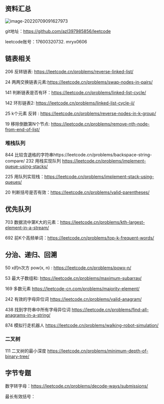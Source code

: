 ## 资料汇总

![image-20220709091627973](http://img.javalemon.com/typora/image-20220709091627973.png)

git地址：https://github.com/azl397985856/leetcode

leetcode账号：17600320732.  mryx0606



## 链表相关

206 反转链表: https://leetcode.cn/problems/reverse-linked-list/

24 两两交换链表元素:https://leetcode.cn/problems/swap-nodes-in-pairs/

141 判断链表是否有环：https://leetcode.cn/problems/linked-list-cycle/

142 环形链表2: https://leetcode.cn/problems/linked-list-cycle-ii/

25 k个元素 反转 : https://leetcode.cn/problems/reverse-nodes-in-k-group/

19 移除倒数第N个节点: https://leetcode.cn/problems/remove-nth-node-from-end-of-list/

### 堆栈队列

844 比较含退格的字符串https://leetcode.cn/problems/backspace-string-compare/
232 用栈实现队列 https://leetcode.cn/problems/implement-queue-using-stacks/

225 用队列实现栈：https://leetcode.cn/problems/implement-stack-using-queues/

20 判断括号是否有效：https://leetcode.cn/problems/valid-parentheses/

## 优先队列

703 数据流中第K大的元素：https://leetcode.cn/problems/kth-largest-element-in-a-stream/

692 前K个高频单词：https://leetcode.cn/problems/top-k-frequent-words/

## 分治、递归、回溯

50 x的n次方 pow(x, n) :  https://leetcode.cn/problems/powx-n/

53 最大子数组和: https://leetcode.cn/problems/maximum-subarray/

169 多数元素 https://leetcode-cn.com/problems/majority-element/

242 有效的字母异位词 https://leetcode.cn/problems/valid-anagram/

438 找到字符串中所有字母异位词 https://leetcode.cn/problems/find-all-anagrams-in-a-string/

874 模拟行走机器人 https://leetcode.cn/problems/walking-robot-simulation/





### 二叉树

 111 二叉树的最小深度 https://leetcode.cn/problems/minimum-depth-of-binary-tree/

## 字节专题

数字转字母：https://leetcode.cn/problems/decode-ways/submissions/

最长有效括号：